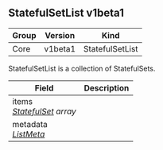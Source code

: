 ## StatefulSetList v1beta1

Group        | Version     | Kind
------------ | ---------- | -----------
Core | v1beta1 | StatefulSetList



StatefulSetList is a collection of StatefulSets.



Field        | Description
------------ | -----------
items <br /> *[StatefulSet](#statefulset-v1beta1) array*  | 
metadata <br /> *[ListMeta](#listmeta-unversioned)*  | 

